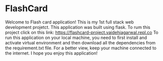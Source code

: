 # FlashCard
Welcome to Flash card application! 
This is my 1st full stack web development projetct.
This application was built using flask.
To rum this project click on this link: https://flashcard-project.vaidehiagarwal.repl.co
To run this application on your local machine, you need to first install and activate virtual environment and then download all the dependencies from the requirement.txt file. For a better view, keep your machine connected to the internet. 
I hope you enjoy this application!
